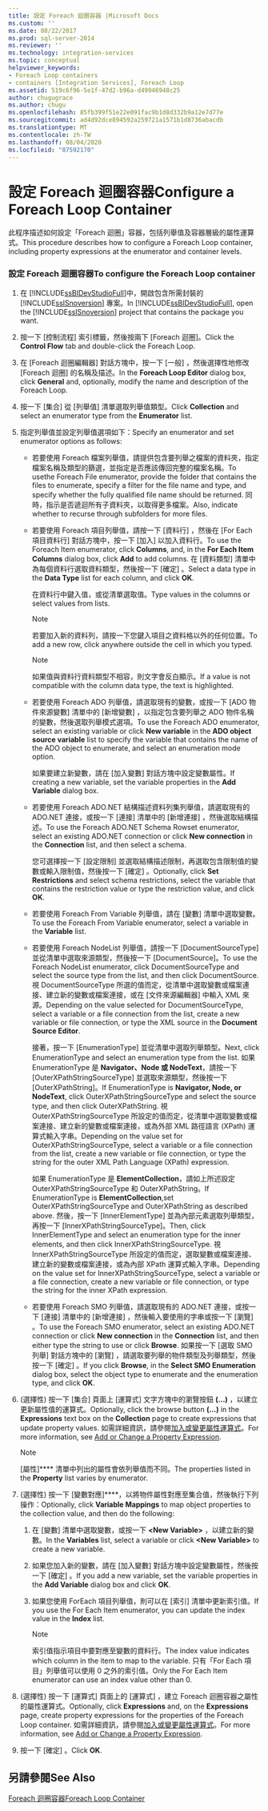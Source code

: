 ```yaml
---
title: 設定 Foreach 迴圈容器 |Microsoft Docs
ms.custom: ''
ms.date: 08/22/2017
ms.prod: sql-server-2014
ms.reviewer: ''
ms.technology: integration-services
ms.topic: conceptual
helpviewer_keywords:
- Foreach Loop containers
- containers [Integration Services], Foreach Loop
ms.assetid: 519c6f96-5e1f-47d2-b96a-d49946948c25
author: chugugrace
ms.author: chugu
ms.openlocfilehash: 85fb399f51e22e091fac9b1d8d332b9a12e7d77e
ms.sourcegitcommit: ad4d92dce894592a259721a1571b1d8736abacdb
ms.translationtype: MT
ms.contentlocale: zh-TW
ms.lasthandoff: 08/04/2020
ms.locfileid: "87592170"
---
```

# <a name="configure-a-foreach-loop-container"></a><span data-ttu-id="8ba96-102">設定 Foreach 迴圈容器</span><span class="sxs-lookup"><span data-stu-id="8ba96-102">Configure a Foreach Loop Container</span></span>
  <span data-ttu-id="8ba96-103">此程序描述如何設定「Foreach 迴圈」容器，包括列舉值及容器層級的屬性運算式。</span><span class="sxs-lookup"><span data-stu-id="8ba96-103">This procedure describes how to configure a Foreach Loop container, including property expressions at the enumerator and container levels.</span></span>  
  
### <a name="to-configure-the-foreach-loop-container"></a><span data-ttu-id="8ba96-104">設定 Foreach 迴圈容器</span><span class="sxs-lookup"><span data-stu-id="8ba96-104">To configure the Foreach Loop container</span></span>  
  
1.  <span data-ttu-id="8ba96-105">在 [!INCLUDE[ssBIDevStudioFull](../includes/ssbidevstudiofull-md.md)]中，開啟包含所需封裝的 [!INCLUDE[ssISnoversion](../includes/ssisnoversion-md.md)] 專案。</span><span class="sxs-lookup"><span data-stu-id="8ba96-105">In [!INCLUDE[ssBIDevStudioFull](../includes/ssbidevstudiofull-md.md)], open the [!INCLUDE[ssISnoversion](../includes/ssisnoversion-md.md)] project that contains the package you want.</span></span>  
  
2.  <span data-ttu-id="8ba96-106">按一下 [控制流程]  索引標籤，然後按兩下 [Foreach 迴圈]。</span><span class="sxs-lookup"><span data-stu-id="8ba96-106">Click the **Control Flow** tab and double-click the Foreach Loop.</span></span>  
  
3.  <span data-ttu-id="8ba96-107">在 [Foreach 迴圈編輯器]  對話方塊中，按一下 [一般]  ，然後選擇性地修改 [Foreach 迴圈] 的名稱及描述。</span><span class="sxs-lookup"><span data-stu-id="8ba96-107">In the **Foreach Loop Editor** dialog box, click **General** and, optionally, modify the name and description of the Foreach Loop.</span></span>  
  
4.  <span data-ttu-id="8ba96-108">按一下 [集合]  從 [列舉值]  清單選取列舉值類型。</span><span class="sxs-lookup"><span data-stu-id="8ba96-108">Click **Collection** and select an enumerator type from the **Enumerator** list.</span></span>  
  
5.  <span data-ttu-id="8ba96-109">指定列舉值並設定列舉值選項如下：</span><span class="sxs-lookup"><span data-stu-id="8ba96-109">Specify an enumerator and set enumerator options as follows:</span></span>  
  
    -   <span data-ttu-id="8ba96-110">若要使用 Foreach 檔案列舉值，請提供包含要列舉之檔案的資料夾，指定檔案名稱及類型的篩選，並指定是否應該傳回完整的檔案名稱。</span><span class="sxs-lookup"><span data-stu-id="8ba96-110">To usethe Foreach File enumerator, provide the folder that contains the files to enumerate, specify a filter for the file name and type, and specify whether the fully qualified file name should be returned.</span></span> <span data-ttu-id="8ba96-111">同時，指示是否遞迴所有子資料夾，以取得更多檔案。</span><span class="sxs-lookup"><span data-stu-id="8ba96-111">Also, indicate whether to recurse through subfolders for more files.</span></span>  
  
    -   <span data-ttu-id="8ba96-112">若要使用 Foreach 項目列舉值，請按一下 [資料行]  ，然後在 [For Each 項目資料行]  對話方塊中，按一下 [加入]  以加入資料行。</span><span class="sxs-lookup"><span data-stu-id="8ba96-112">To use the Foreach Item enumerator, click **Columns**, and, in the **For Each Item Columns** dialog box, click **Add** to add columns.</span></span> <span data-ttu-id="8ba96-113">在 [資料類型]  清單中為每個資料行選取資料類型，然後按一下 [確定]  。</span><span class="sxs-lookup"><span data-stu-id="8ba96-113">Select a data type in the **Data Type** list for each column, and click **OK**.</span></span>  
  
         <span data-ttu-id="8ba96-114">在資料行中鍵入值，或從清單選取值。</span><span class="sxs-lookup"><span data-stu-id="8ba96-114">Type values in the columns or select values from lists.</span></span>  
  
        > [!NOTE]  
        >  <span data-ttu-id="8ba96-115">若要加入新的資料列，請按一下您鍵入項目之資料格以外的任何位置。</span><span class="sxs-lookup"><span data-stu-id="8ba96-115">To add a new row, click anywhere outside the cell in which you typed.</span></span>  
  
        > [!NOTE]  
        >  <span data-ttu-id="8ba96-116">如果值與資料行資料類型不相容，則文字會反白顯示。</span><span class="sxs-lookup"><span data-stu-id="8ba96-116">If a value is not compatible with the column data type, the text is highlighted.</span></span>  
  
    -   <span data-ttu-id="8ba96-117">若要使用 Foreach ADO 列舉值，請選取現有的變數，或按一下 [ADO 物件來源變數]  清單中的 [新增變數]  ，以指定包含要列舉之 ADO 物件名稱的變數，然後選取列舉模式選項。</span><span class="sxs-lookup"><span data-stu-id="8ba96-117">To use the Foreach ADO enumerator, select an existing variable or click **New variable** in the **ADO object source variable** list to specify the variable that contains the name of the ADO object to enumerate, and select an enumeration mode option.</span></span>  
  
         <span data-ttu-id="8ba96-118">如果要建立新變數，請在 [加入變數]  對話方塊中設定變數屬性。</span><span class="sxs-lookup"><span data-stu-id="8ba96-118">If creating a new variable, set the variable properties in the **Add Variable** dialog box.</span></span>  
  
    -   <span data-ttu-id="8ba96-119">若要使用 Foreach ADO.NET 結構描述資料列集列舉值，請選取現有的 ADO.NET 連接，或按一下 [連接]  清單中的 [新增連接]  ，然後選取結構描述。</span><span class="sxs-lookup"><span data-stu-id="8ba96-119">To use the Foreach ADO.NET Schema Rowset enumerator, select an existing ADO.NET connection or click **New connection** in the **Connection** list, and then select a schema.</span></span>  
  
         <span data-ttu-id="8ba96-120">您可選擇按一下 [設定限制]  並選取結構描述限制，再選取包含限制值的變數或輸入限制值，然後按一下 [確定]  。</span><span class="sxs-lookup"><span data-stu-id="8ba96-120">Optionally, click **Set Restrictions** and select schema restrictions, select the variable that contains the restriction value or type the restriction value, and click **OK**.</span></span>  
  
    -   <span data-ttu-id="8ba96-121">若要使用 Foreach From Variable 列舉值，請在 [變數]  清單中選取變數。</span><span class="sxs-lookup"><span data-stu-id="8ba96-121">To use the Foreach From Variable enumerator, select a variable in the **Variable** list.</span></span>  
  
    -   <span data-ttu-id="8ba96-122">若要使用 Foreach NodeList 列舉值，請按一下 [DocumentSourceType] 並從清單中選取來源類型，然後按一下 [DocumentSource]。</span><span class="sxs-lookup"><span data-stu-id="8ba96-122">To use the Foreach NodeList enumerator, click DocumentSourceType and select the source type from the list, and then click DocumentSource.</span></span> <span data-ttu-id="8ba96-123">視 DocumentSourceType 所選的值而定，從清單中選取變數或檔案連接、建立新的變數或檔案連接，或在 [文件來源編輯器]  中輸入 XML 來源。</span><span class="sxs-lookup"><span data-stu-id="8ba96-123">Depending on the value selected for DocumentSourceType, select a variable or a file connection from the list, create a new variable or file connection, or type the XML source in the **Document Source Editor**.</span></span>  
  
         <span data-ttu-id="8ba96-124">接著，按一下 [EnumerationType] 並從清單中選取列舉類型。</span><span class="sxs-lookup"><span data-stu-id="8ba96-124">Next, click EnumerationType and select an enumeration type from the list.</span></span> <span data-ttu-id="8ba96-125">如果 EnumerationType 是 **Navigator、Node 或 NodeText**，請按一下 [OuterXPathStringSourceType] 並選取來源類型，然後按一下 [OuterXPathString]。</span><span class="sxs-lookup"><span data-stu-id="8ba96-125">If EnumerationType is **Navigator, Node, or NodeText**, click OuterXPathStringSourceType and select the source type, and then click OuterXPathString.</span></span> <span data-ttu-id="8ba96-126">視 OuterXPathStringSourceType 所設定的值而定，從清單中選取變數或檔案連接、建立新的變數或檔案連接，或為外部 XML 路徑語言 (XPath) 運算式輸入字串。</span><span class="sxs-lookup"><span data-stu-id="8ba96-126">Depending on the value set for OuterXPathStringSourceType, select a variable or a file connection from the list, create a new variable or file connection, or type the string for the outer XML Path Language (XPath) expression.</span></span>  
  
         <span data-ttu-id="8ba96-127">如果 EnumerationType 是 **ElementCollection**，請如上所述設定 OuterXPathStringSourceType 和 OuterXPathString。</span><span class="sxs-lookup"><span data-stu-id="8ba96-127">If EnumerationType is **ElementCollection**,set OuterXPathStringSourceType and OuterXPathString as described above.</span></span> <span data-ttu-id="8ba96-128">然後，按一下 [InnerElementType] 並為內部元素選取列舉類型，再按一下 [InnerXPathStringSourceType]。</span><span class="sxs-lookup"><span data-stu-id="8ba96-128">Then, click InnerElementType and select an enumeration type for the inner elements, and then click InnerXPathStringSourceType.</span></span> <span data-ttu-id="8ba96-129">視 InnerXPathStringSourceType 所設定的值而定，選取變數或檔案連接、建立新的變數或檔案連接，或為內部 XPath 運算式輸入字串。</span><span class="sxs-lookup"><span data-stu-id="8ba96-129">Depending on the value set for InnerXPathStringSourceType, select a variable or a file connection, create a new variable or file connection, or type the string for the inner XPath expression.</span></span>  
  
    -   <span data-ttu-id="8ba96-130">若要使用 Foreach SMO 列舉值，請選取現有的 ADO.NET 連接，或按一下 [連接]  清單中的 [新增連接]  ，然後輸入要使用的字串或按一下 [瀏覽]  。</span><span class="sxs-lookup"><span data-stu-id="8ba96-130">To use the Foreach SMO enumerator, select an existing ADO.NET connection or click **New connection** in the **Connection** list, and then either type the string to use or click **Browse**.</span></span> <span data-ttu-id="8ba96-131">如果按一下 [選取 SMO 列舉]  對話方塊中的 [瀏覽]  ，請選取要列舉的物件類型及列舉類型，然後按一下 [確定]  。</span><span class="sxs-lookup"><span data-stu-id="8ba96-131">If you click **Browse**, in the **Select SMO Enumeration** dialog box, select the object type to enumerate and the enumeration type, and click **OK**.</span></span>  
  
6.  <span data-ttu-id="8ba96-132">(選擇性) 按一下 [集合]  頁面上 [運算式]  文字方塊中的瀏覽按鈕 **(...)** ，以建立更新屬性值的運算式。</span><span class="sxs-lookup"><span data-stu-id="8ba96-132">Optionally, click the browse button **(...)** in the **Expressions** text box on the **Collection** page to create expressions that update property values.</span></span> <span data-ttu-id="8ba96-133">如需詳細資訊，請參閱[加入或變更屬性運算式](expressions/add-or-change-a-property-expression.md)。</span><span class="sxs-lookup"><span data-stu-id="8ba96-133">For more information, see [Add or Change a Property Expression](expressions/add-or-change-a-property-expression.md).</span></span>  
  
    > [!NOTE]  
    >  <span data-ttu-id="8ba96-134">[屬性]\*\*\*\* 清單中列出的屬性會依列舉值而不同。</span><span class="sxs-lookup"><span data-stu-id="8ba96-134">The properties listed in the **Property** list varies by enumerator.</span></span>  
  
7.  <span data-ttu-id="8ba96-135">(選擇性) 按一下 [變數對應]\*\*\*\*，以將物件屬性對應至集合值，然後執行下列操作：</span><span class="sxs-lookup"><span data-stu-id="8ba96-135">Optionally, click **Variable Mappings** to map object properties to the collection value, and then do the following:</span></span>  
  
    1.  <span data-ttu-id="8ba96-136">在 [變數] 清單中選取變數，或按一下 **\<New Variable>** ，以建立新的變數。</span><span class="sxs-lookup"><span data-stu-id="8ba96-136">In the **Variables** list, select a variable or click **\<New Variable>** to create a new variable.</span></span>  
  
    2.  <span data-ttu-id="8ba96-137">如果您加入新的變數，請在 [加入變數]  對話方塊中設定變數屬性，然後按一下 [確定]  。</span><span class="sxs-lookup"><span data-stu-id="8ba96-137">If you add a new variable, set the variable properties in the **Add Variable** dialog box and click **OK**.</span></span>  
  
    3.  <span data-ttu-id="8ba96-138">如果您使用 ForEach 項目列舉值，則可以在 [索引]  清單中更新索引值。</span><span class="sxs-lookup"><span data-stu-id="8ba96-138">If you use the For Each Item enumerator, you can update the index value in the **Index** list.</span></span>  
  
        > [!NOTE]  
        >  <span data-ttu-id="8ba96-139">索引值指示項目中要對應至變數的資料行。</span><span class="sxs-lookup"><span data-stu-id="8ba96-139">The index value indicates which column in the item to map to the variable.</span></span> <span data-ttu-id="8ba96-140">只有「For Each 項目」列舉值可以使用 0 之外的索引值。</span><span class="sxs-lookup"><span data-stu-id="8ba96-140">Only the For Each Item enumerator can use an index value other than 0.</span></span>  
  
8.  <span data-ttu-id="8ba96-141">(選擇性) 按一下 [運算式]  頁面上的 [運算式]  ，建立 Foreach 迴圈容器之屬性的屬性運算式。</span><span class="sxs-lookup"><span data-stu-id="8ba96-141">Optionally, click **Expressions** and, on the **Expressions** page, create property expressions for the properties of the Foreach Loop container.</span></span> <span data-ttu-id="8ba96-142">如需詳細資訊，請參閱[加入或變更屬性運算式](expressions/add-or-change-a-property-expression.md)。</span><span class="sxs-lookup"><span data-stu-id="8ba96-142">For more information, see [Add or Change a Property Expression](expressions/add-or-change-a-property-expression.md).</span></span>  
  
9. <span data-ttu-id="8ba96-143">按一下 [確定]  。</span><span class="sxs-lookup"><span data-stu-id="8ba96-143">Click **OK**.</span></span>  
  
## <a name="see-also"></a><span data-ttu-id="8ba96-144">另請參閱</span><span class="sxs-lookup"><span data-stu-id="8ba96-144">See Also</span></span>  
 [<span data-ttu-id="8ba96-145">Foreach 迴圈容器</span><span class="sxs-lookup"><span data-stu-id="8ba96-145">Foreach Loop Container</span></span>](control-flow/foreach-loop-container.md)  
  
  
